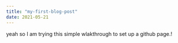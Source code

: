 ```yaml
---
title: "my-first-blog-post"
date: 2021-05-21
---
```


yeah so I am trying this simple wlakthrough to set up a github page.!
